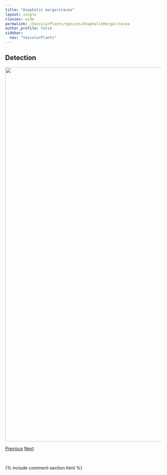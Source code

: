 ```yaml
---
title: "Anaphalis margaritacea"
layout: single
classes: wide
permalink: /VascularPlants/species/AnaphalisMargaritacea
author_profile: false
sidebar:
  nav: "VascularPlants"
---
```


<h2>Detection</h2>

<a href="https://drive.google.com/uc?export=view&id=1S3a8DN4T4_Hcq3c2unPp5cWWc6yCq_Mf">
<img src="https://drive.google.com/uc?export=view&id=1S3a8DN4T4_Hcq3c2unPp5cWWc6yCq_Mf" height = "1200" width = "800">
</a>


<a href="/DevelopmentWebsite/VascularPlants/species/AmelanchierAlnifolia" class="pagination--pager" title="Amelanchier alnifolia">Previous</a> <a href="/DevelopmentWebsite/VascularPlants/species/AndromedaPolifolia" class="pagination--pager" title="Andromeda polifolia">Next</a>

<p>&nbsp;</p>

{% include comment-section.html %}
